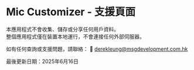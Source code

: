 # Mic Customizer - 支援頁面

本應用程式不會收集、儲存或分享任何用戶資料。  
整個應用程式僅在裝置本地運行，不會連接任何外部伺服器。

如有任何查詢或支援問題，請聯絡：
📧 derekleung@msgdevelopment.com.hk

最後更新日期：2025年6月16日
